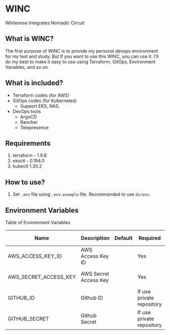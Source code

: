 # WINC

Whitenose Integrates Nomadic Circuit

## What is WINC?

The first purpose of WINC is to provide my personal devops environment for my test and study.
But If you want to use this WINC, you can use it.
I'll do my best to make it easy to use using Terraform, GitOps, Environment Variables, and so on.

## What is included?

-   Terraform codes (for AWS)
-   GitOps codes (for Kubernetes)
    -   Support EKS, NAS.
-   DevOps tools
    -   ArgoCD
    -   Rancher
    -   Telepresence

## Requirements

1. terraform - 1.9.8
2. eksctl - 0.194.0
3. kubectl 1.30.2

## How to use?

1. Set `.env` file using `.env.example` file. Recommanded to use `direnv`.

## Environment Variables

Table of Environment Variables

| Name                  | Description           | Default | Required                  | Allowed Values        |
| --------------------- | --------------------- | ------- | ------------------------- | --------------------- |
| AWS_ACCESS_KEY_ID     | AWS Access Key ID     |         | Yes                       | AWS provided value    |
| AWS_SECRET_ACCESS_KEY | AWS Secret Access Key |         | Yes                       | AWS provided value    |
| GITHUB_ID             | Github ID             |         | If use private repository | Github provided value |
| GITHUB_SECRET         | Github Secret         |         | If use private repository | Github provided value |
